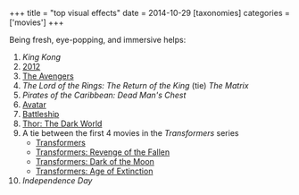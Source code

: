 +++
title = "top visual effects"
date = 2014-10-29
[taxonomies]
categories = ['movies']
+++

Being fresh, eye-popping, and immersive helps:

1. *King Kong*
2. [2012]
3. [The Avengers]
4. *The Lord of the Rings: The Return of the King* (tie) *The Matrix*
5. *Pirates of the Caribbean: Dead Man's Chest*
6. [Avatar]
7. [Battleship]
8. [Thor: The Dark World]
9. A tie between the first 4 movies in the *Transformers* series
   - [Transformers]
   - [Transformers: Revenge of the Fallen]
   - [Transformers: Dark of the Moon]
   - [Transformers: Age of Extinction]
10. *Independence Day*

[2012]: @/2012-2009.md
[The Avengers]: @/the-avengers-2012.md
[Avatar]: @/avatar-2009.md
[Battleship]: @/battleship-2012.md
[Thor: The Dark World]: @/thor-the-dark-world-2013.md
[Transformers]: @/transformers-2007.md
[Transformers: Revenge of the Fallen]: @/transformers-revenge-of-the-fallen-2009.md
[Transformers: Dark of the Moon]: @/transformers-dark-of-the-moon-2011.md
[Transformers: Age of Extinction]: @/transformers-age-of-extinction-2014.md
